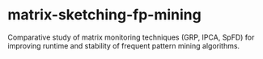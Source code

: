 # matrix-sketching-fp-mining
Comparative study of matrix monitoring techniques (GRP, IPCA, SpFD) for improving runtime and stability of frequent pattern mining algorithms.

